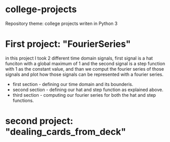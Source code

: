 # college-projects
Repository theme: college projects writen in Python 3


# First project: "FourierSeries"
in this project I took 2 different time domain signals, first signal is a hat funciton with a global maximum of 1 
and the second signal is a step function with 1 as the constant value, and than we comput the fourier series of those signals
and plot how those signals can be represented with a fourier series.

* first section - defining our time domain and its bounderis.
* second section - defining our hat and step function as explained above.
* third section - computing our fourier series for both the hat and step functions.


# second project: "dealing_cards_from_deck"
